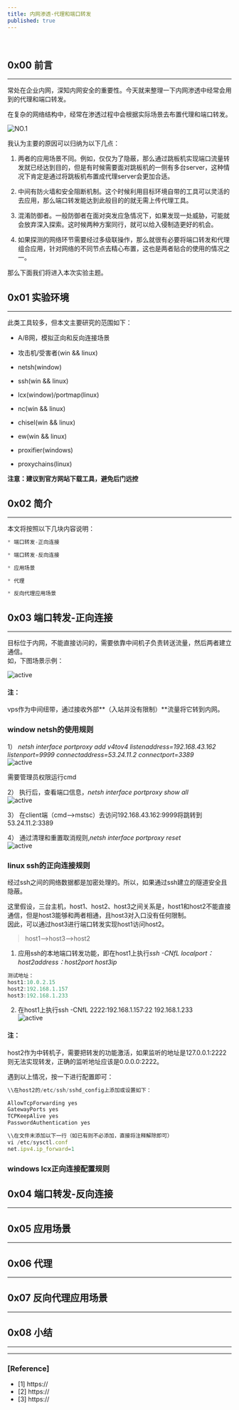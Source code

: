 ```yaml
---
title: 内网渗透-代理和端口转发
published: true
--- 
```

&nbsp;

## 0x00 前言
----
常处在企业内网，深知内网安全的重要性。今天就来整理一下内网渗透中经常会用到的代理和端口转发。  

在复杂的网络结构中，经常在渗透过程中会根据实际场景去布置代理和端口转发。  

![NO.1](https://cer1vk.github.io/image/2021-2/2021-2-16/proxyandforwardport.png) 

我认为主要的原因可以归纳为以下几点：  

1. 两者的应用场景不同。例如，仅仅为了隐蔽，那么通过跳板机实现端口流量转发就已经达到目的，但是有时候需要面对跳板机的一侧有多台server，这种情况下肯定是通过将跳板机布置成代理server会更加合适。  

2. 中间有防火墙和安全阻断机制。这个时候利用目标环境自带的工具可以灵活的去应用，那么端口转发能达到此般目的的就无需上传代理工具。  

3. 混淆防御者。一般防御者在面对突发应急情况下，如果发现一处威胁，可能就会放弃深入探索。这时候两种方案同行，就可以给入侵制造更好的机会。  

4. 如果探测的网络环节需要经过多级联操作，那么就很有必要将端口转发和代理组合应用，针对网络的不同节点去精心布置，这也是两者贴合的使用的情况之一。  

那么下面我们将进入本次实验主题。  

## 0x01 实验环境
----
此类工具较多，但本文主要研究的范围如下：  

* A/B网，模拟正向和反向连接场景  

*  攻击机/受害者(win && linux)  

* netsh(window)  

* ssh(win && linux)  

* lcx(window)/portmap(linux)  

* nc(win && linux)  

* chisel(win && linux)  

* ew(win && linux)  

* proxifier(windows)  

* proxychains(linux)  


**注意：建议到官方网站下载工具，避免后门远控**  

## 0x02 简介
----
本文将按照以下几块内容说明：    

```js
* 端口转发-正向连接  

* 端口转发-反向连接 

* 应用场景

* 代理 

* 反向代理应用场景  
```


## 0x03 端口转发-正向连接
----
目标位于内网，不能直接访问的，需要依靠中间机子负责转送流量，然后两者建立通信。  
如，下图场景示例：  

![active](https://cer1vk.github.io/image/2021-2/2021-2-16/正向连接端口转发.png)   

#### 注：  
vps作为中间纽带，通过接收外部**（入站并没有限制）**流量将它转到内网。  

### window netsh的使用规则  
1） *netsh interface portproxy add v4tov4 listenaddress=192.168.43.162 listenport=9999 connectaddress=53.24.11.2  connectport=3389*  
![active](https://cer1vk.github.io/image/2021-2/2021-2-16/netsh01.png)   

需要管理员权限运行cmd  

2） 执行后，查看端口信息，*netsh interface portproxy show all*  
![active](https://cer1vk.github.io/image/2021-2/2021-2-16/netsh02.png)   

3） 在client端（cmd-->mstsc）去访问192.168.43.162:9999将跳转到53.24.11.2:3389  

4） 通过清理和重置取消规则,*netsh interface portproxy reset*  
![active](https://cer1vk.github.io/image/2021-2/2021-2-16/netsh03.png)   


### linux ssh的正向连接规则  
经过ssh之间的网络数据都是加密处理的。所以，如果通过ssh建立的隧道安全且隐蔽。  

这里假设，三台主机，host1、host2、host3之间关系是，host1和host2不能直接通信，但是host3能够和两者相通，且host3对入口没有任何限制。  
因此，可以通过host3进行端口转发实现host1访问host2。  

> host1-->host3-->host2  

1) 应用ssh的本地端口转发功能，即在host1上执行*ssh -CNfL localport：host2address：host2port host3ip*  
```js
测试地址：
host1:10.0.2.15
host2:192.168.1.157
host3:192.168.1.233  
```
2) 在host1上执行ssh -CNfL 2222:192.168.1.157:22 192.168.1.233  
![active](https://cer1vk.github.io/image/2021-2/2021-2-16/ssh01.png)   


#### 注：
host2作为中转机子，需要把转发的功能激活，如果监听的地址是127.0.0.1:2222则无法实现转发，正确的监听地址应该是0.0.0.0:2222。  

遇到以上情况，按一下进行配置即可：  

```js
\\在host2的/etc/ssh/sshd_config上添加或设置如下：

AllowTcpForwarding yes
GatewayPorts yes
TCPKeepAlive yes  
PasswordAuthentication yes

\\在文件末添加以下一行（如已有则不必添加，直接将注释解除即可）
vi /etc/sysctl.conf
net.ipv4.ip_forward=1
```

### windows lcx正向连接配置规则



## 0x04 端口转发-反向连接
----


## 0x05 应用场景
----



## 0x06 代理
----

 

## 0x07 反向代理应用场景
----


## 0x08 小结
----


----
### [Reference]
* [1] https://  
* [2] https://  
* [3] https://  
